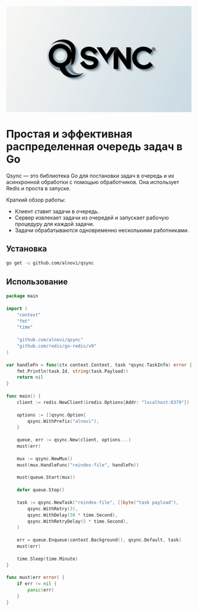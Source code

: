 <img src="./docs/assets/logo.png" alt="Qsync logo" width="500px" />

# Простая и эффективная распределенная очередь задач в Go

Qsync — это библиотека Go для постановки задач в очередь и их асинхронной обработки с помощью обработчиков. Она использует Redis и проста в запуске.

Краткий обзор работы:
- Клиент ставит задачи в очередь.
- Сервер извлекает задачи из очередей и запускает рабочую процедуру для каждой задачи.
- Задачи обрабатываются одновременно несколькими работниками.

## Установка

```sh
go get -u github.com/alnovi/qsync
```

## Использование

```go
package main

import (
	"context"
	"fmt"
	"time"
	
	"github.com/alnovi/qsync"
	"github.com/redis/go-redis/v9"
)

var handleFn = func(ctx context.Context, task *qsync.TaskInfo) error {
	fmt.Println(task.Id, string(task.Payload))
	return nil
}

func main() {
	client := redis.NewClient(&redis.Options{Addr: "localhost:6379"})
	
	options := []qsync.Option{
		qsync.WithPrefix("alnovi"),
    }
	
	queue, err := qsync.New(client, options...)
	must(err)
	
	mux := qsync.NewMux()
	must(mux.HandleFunc("reindex-file", handleFn))
	
	must(queue.Start(mux))

	defer queue.Stop()

	task := qsync.NewTask("reindex-file", []byte("task payload"),
		qsync.WithRetry(3),
		qsync.WithDelay(30 * time.Second),
		qsync.WithRetryDelay(5 * time.Second),
	)

	err = queue.Enqueue(context.Background(), qsync.Default, task)
	must(err)
	
	time.Sleep(time.Minute)
}

func must(err error) {
	if err != nil {
		panic(err)
    }
}
```
